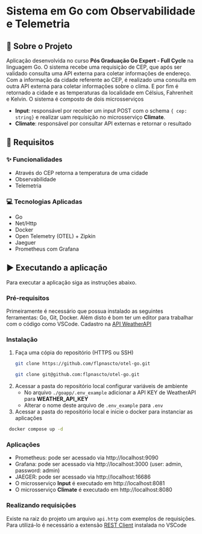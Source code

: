 # Sistema em Go com Observabilidade e Telemetria

## :notebook_with_decorative_cover: Sobre o Projeto

Aplicação desenvolvida no curso **Pós Graduação Go Expert - Full Cycle** na linguagem Go.
O sistema recebe uma requisição de CEP, que após ser validado consulta uma API externa para coletar informações de endereço.
Com a informação da cidade referente ao CEP, é realizado uma consulta em outra API externa para coletar informações sobre o clima.
E por fim é retornado a cidade e as temperaturas da localidade em Célsius, Fahrenheit e Kelvin.
O sistema é composto de dois microsserviços
  - **Input**: responsável por receber um input POST com o schema `{ cep: string}` e realizar uam requisição no microsserviço **Climate**.
  - **Climate**: responsável por consultar API externas e retornar o resultado

## :wrench: Requisitos

### :sparkles: Funcionalidades
- Através do CEP retorna a temperatura de uma cidade
- Observabilidade
- Telemetria

### :computer: Tecnologias Aplicadas
* Go
* Net/Http
* Docker
* Open Telemetry (OTEL) + Zipkin
* Jaeguer
* Prometheus com Grafana

## :arrow_forward: Executando a aplicação

Para executar a aplicação siga as instruções abaixo.

### Pré-requisitos

Primeiramente é necessário que possua instalado as seguintes ferramentas: Go, Git, Docker.
Além disto é bom ter um editor para trabalhar com o código como VSCode.
Cadastro na [API WeatherAPI](https://www.weatherapi.com/)

### Instalação

1. Faça uma cópia do repositório (HTTPS ou SSH)
   ```sh
   git clone https://github.com/flpnascto/otel-go.git
   ```
   ```sh
   git clone git@github.com:flpnascto/otel-go.git
   ```
2. Acessar a pasta do repositório local configurar variáveis de ambiente
   - No arquivo `./goapp/.env_example` adicionar a API KEY de WeatherAPI para **WEATHER_API_KEY**
   - Alterar o nome deste arquivo de `.env_example` para `.env`
3. Acessar a pasta do repositório local e inicie o docker para instanciar as aplicações
  ```sh
   docker compose up -d
   ```

### Aplicações

- Prometheus: pode ser acessado via http://localhost:9090
- Grafana: pode ser acessado via http://localhost:3000 (user: admin, password: admin)
- JAEGER: pode ser acessado via http://localhost:16686
- O microsserviço **Input** é executado em http://localhost:8081
- O microsserviço **Climate** é executado em http://localhost:8080

### Realizando requisições

Existe na raiz do projeto um arquivo `api.http` com exemplos de requisições. Para utilizá-lo é necessário a extensão [REST Client](https://marketplace.visualstudio.com/items?itemName=humao.rest-client) instalada no VSCode


